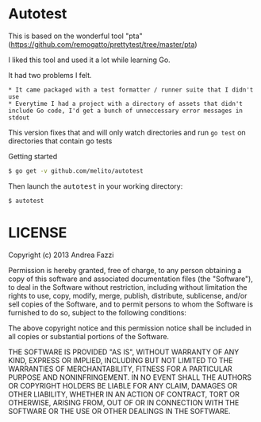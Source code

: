 Autotest
========

This is based on the wonderful tool "pta" (https://github.com/remogatto/prettytest/tree/master/pta)

I liked this tool and used it a lot while learning Go.

It had two problems I felt.

	* It came packaged with a test formatter / runner suite that I didn't use
	* Everytime I had a project with a directory of assets that didn't include Go code, I'd get a bunch of unneccessary error messages in stdout

This version fixes that and will only watch directories and run `go test` on directories that contain go tests

Getting started
~~~bash
$ go get -v github.com/melito/autotest
~~~

Then launch the <tt>autotest</tt> in your working directory:

~~~bash
$ autotest
~~~

# LICENSE

Copyright (c) 2013 Andrea Fazzi

Permission is hereby granted, free of charge, to any person obtaining
a copy of this software and associated documentation files (the
"Software"), to deal in the Software without restriction, including
without limitation the rights to use, copy, modify, merge, publish,
distribute, sublicense, and/or sell copies of the Software, and to
permit persons to whom the Software is furnished to do so, subject to
the following conditions:

The above copyright notice and this permission notice shall be
included in all copies or substantial portions of the Software.

THE SOFTWARE IS PROVIDED "AS IS", WITHOUT WARRANTY OF ANY KIND,
EXPRESS OR IMPLIED, INCLUDING BUT NOT LIMITED TO THE WARRANTIES OF
MERCHANTABILITY, FITNESS FOR A PARTICULAR PURPOSE AND
NONINFRINGEMENT. IN NO EVENT SHALL THE AUTHORS OR COPYRIGHT HOLDERS BE
LIABLE FOR ANY CLAIM, DAMAGES OR OTHER LIABILITY, WHETHER IN AN ACTION
OF CONTRACT, TORT OR OTHERWISE, ARISING FROM, OUT OF OR IN CONNECTION
WITH THE SOFTWARE OR THE USE OR OTHER DEALINGS IN THE SOFTWARE.